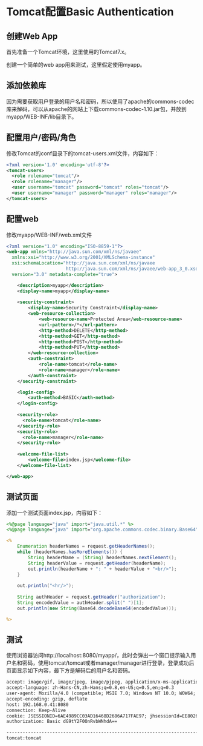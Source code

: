 # Tomcat配置Basic Authentication

## 创建Web App

首先准备一个Tomcat环境，这里使用的Tomcat7.x。

创建一个简单的web app用来测试，这里假定使用myapp。

## 添加依赖库

因为需要获取用户登录的用户名和密码，所以使用了apache的commons-codec库来解码，可以从apache的网站上下载commons-codec-1.10.jar包，并放到myapp/WEB-INF/lib目录下。

## 配置用户/密码/角色

修改Tomcat的conf目录下的tomcat-users.xml文件，内容如下：

``` xml
<?xml version='1.0' encoding='utf-8'?>
<tomcat-users>
  <role rolename="tomcat"/>
  <role rolename="manager"/>
  <user username="tomcat" password="tomcat" roles="tomcat"/>
  <user username="manager" password="manager" roles="manager"/>
</tomcat-users>

```

## 配置web

修改myapp/WEB-INF/web.xml文件

``` xml
<?xml version="1.0" encoding="ISO-8859-1"?>
<web-app xmlns="http://java.sun.com/xml/ns/javaee"
  xmlns:xsi="http://www.w3.org/2001/XMLSchema-instance"
  xsi:schemaLocation="http://java.sun.com/xml/ns/javaee
                      http://java.sun.com/xml/ns/javaee/web-app_3_0.xsd"
  version="3.0" metadata-complete="true">

    <description>myapp</description>
    <display-name>myapp</display-name>
	
	<security-constraint>
		<display-name>Security Constraint</display-name>
		<web-resource-collection>
			<web-resource-name>Protected Area</web-resource-name>
			<url-pattern>/*</url-pattern>
			<http-method>DELETE</http-method>
			<http-method>GET</http-method>
			<http-method>POST</http-method>
			<http-method>PUT</http-method>
		</web-resource-collection>
		<auth-constraint>
			<role-name>tomcat</role-name>
			<role-name>manager</role-name>
		</auth-constraint>
	</security-constraint>

	<login-config>
		<auth-method>BASIC</auth-method>
	</login-config>
	
	<security-role>
      <role-name>tomcat</role-name>
    </security-role>
	<security-role>
      <role-name>manager</role-name>
    </security-role>
	
    <welcome-file-list>
        <welcome-file>index.jsp</welcome-file>
    </welcome-file-list>

</web-app>

```

## 测试页面

添加一个测试页面index.jsp，内容如下：

``` jsp
<%@page language="java" import="java.util.*" %>
<%@page language="java" import="org.apache.commons.codec.binary.Base64" %>

<%
	Enumeration headerNames = request.getHeaderNames();
	while (headerNames.hasMoreElements()) {
		String headerName = (String) headerNames.nextElement();
		String headerValue = request.getHeader(headerName);
		out.println(headerName + ": " + headerValue + "<br/>");
	}
	
	out.println("<hr/>");
	
	String authHeader = request.getHeader("authorization");
	String encodedValue = authHeader.split(" ")[1];
	out.println(new String(Base64.decodeBase64(encodedValue)));

%>
```

## 测试

使用浏览器访问http://localhost:8080/myapp/，此时会弹出一个窗口提示输入用户名和密码，使用tomcat/tomcat或者manager/manager进行登录，登录成功后页面显示如下内容，最下方是解码后的用户名和密码。

``` html
accept: image/gif, image/jpeg, image/pjpeg, application/x-ms-application, application/xaml+xml, application/x-ms-xbap, */*
accept-language: zh-Hans-CN,zh-Hans;q=0.8,en-US;q=0.5,en;q=0.3
user-agent: Mozilla/4.0 (compatible; MSIE 7.0; Windows NT 10.0; WOW64; Trident/7.0; .NET4.0C; .NET4.0E; .NET CLR 2.0.50727; .NET CLR 3.0.30729; .NET CLR 3.5.30729; InfoPath.3)
accept-encoding: gzip, deflate
host: 192.168.0.41:8080
connection: Keep-Alive
cookie: JSESSIONID=6AE4989CC03AD16468D2686A717FAE97; jhsessionId=EE8026D614FD04F8CC825E35230DE7CB
authorization: Basic dG9tY2F0OnRvbWNhdA==

--------------------------------------------------------------------------------
tomcat:tomcat 
```





